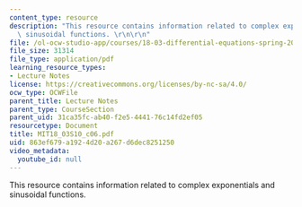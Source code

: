 ```yaml
---
content_type: resource
description: "This resource contains information related to complex exponentials and\
  \ sinusoidal functions. \r\n\r\n"
file: /ol-ocw-studio-app/courses/18-03-differential-equations-spring-2010/863ef679a1924d20a267d6dec8251250_MIT18_03S10_c06.pdf
file_size: 31314
file_type: application/pdf
learning_resource_types:
- Lecture Notes
license: https://creativecommons.org/licenses/by-nc-sa/4.0/
ocw_type: OCWFile
parent_title: Lecture Notes
parent_type: CourseSection
parent_uid: 31ca35fc-ab40-f2e5-4441-76c14fd2ef05
resourcetype: Document
title: MIT18_03S10_c06.pdf
uid: 863ef679-a192-4d20-a267-d6dec8251250
video_metadata:
  youtube_id: null
---
```

This resource contains information related to complex exponentials and sinusoidal functions. 

